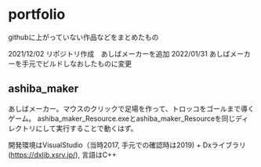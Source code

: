 # portfolio
githubに上がっていない作品などをまとめたもの

2021/12/02 リポジトリ作成　あしばメーカーを追加
2022/01/31 あしばメーカーを手元でビルドしなおしたものに変更

## ashiba_maker

あしばメーカー。マウスのクリックで足場を作って、トロッコをゴールまで導くゲーム。
ashiba_maker_Resource.exeとashiba_maker_Resourceを同じディレクトリにして実行することで動くはず。

開発環境はVisualStudio（当時2017, 手元での確認時は2019) + Dxライブラリ(https://dxlib.xsrv.jp/), 言語はC++

